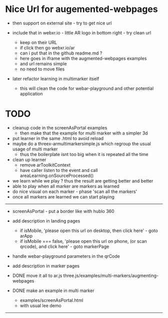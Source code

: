 # Nice Url for augemented-webpages
- then support on external site - try to get nice url
- include that in webxr.io - little AR logo in bottom right - try clean url
  - keep on their URL
  - if click then go webxr.io/ar
  - can i put that in the github readme.md ?
  - here goes in iframe with the augmented-webpages examples
  - and url remains simple
  - no need to move files 

- later refactor learning in multimarker itself
  - this will clean the code for webar-playground and other potential application

# TODO 
- cleanup code in the screenAsPortal examples
  - then make that the example for multi marker with a simpler 3d
- put learner in the same .html to avoid reload
- maybe do a threex-armultimarkersimple.js which regroup the usual usage of multi marker
  - thus the boilerplate isnt too big when it is repeated all the time
- clean up learner
  - remove arToolkitContext
  - have caller listen to the event and call areaLearning.onSourceProcessed()
- we learn while we play ? thus the result are getting better and better
- able to play when all marker are markers as learned
- do nice visual on each marker - phase 'scan all the markers'
- once all markers are learned we can start playing



---------------------------------------------------

- screenAsPortal - put a border like with hublo 360

- add description in landing pages
  - if isMobile, 'please open this url on desktop, then click here' - goto arApp
  - if isMobile === false, 'please open this url on phone, (or scan qrcode), and click here' - goto markerPage
  
- handle webar-playground parameters in the qrCode
- add description in marker pages
- DONE move it all to ar.js three.js/examples/multi-markers/augmenting-webpages
- DONE make an example in multi marker
  - examples/screenAsPortal.html
  - with usual lee demo


---------------------------------------------------
